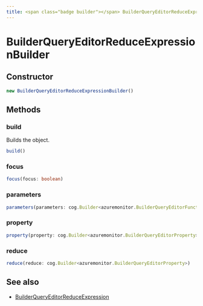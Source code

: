 ```yaml
---
title: <span class="badge builder"></span> BuilderQueryEditorReduceExpressionBuilder
---
```

# <span class="badge builder"></span> BuilderQueryEditorReduceExpressionBuilder

## Constructor

```typescript
new BuilderQueryEditorReduceExpressionBuilder()
```
## Methods

### <span class="badge object-method"></span> build

Builds the object.

```typescript
build()
```

### <span class="badge object-method"></span> focus

```typescript
focus(focus: boolean)
```

### <span class="badge object-method"></span> parameters

```typescript
parameters(parameters: cog.Builder<azuremonitor.BuilderQueryEditorFunctionParameterExpression>[])
```

### <span class="badge object-method"></span> property

```typescript
property(property: cog.Builder<azuremonitor.BuilderQueryEditorProperty>)
```

### <span class="badge object-method"></span> reduce

```typescript
reduce(reduce: cog.Builder<azuremonitor.BuilderQueryEditorProperty>)
```

## See also

 * <span class="badge object-type-interface"></span> [BuilderQueryEditorReduceExpression](./object-BuilderQueryEditorReduceExpression.md)
